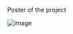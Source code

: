 Poster of the project

![image](https://github.com/user-attachments/assets/3c5d7940-70b8-4914-8640-c291b7e3fa41)
